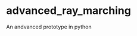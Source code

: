 # advanced_ray_marching

<!--
#groups
Rendering

#languages
Python

#frames and libs
OpenGL

-->

An andvanced prototype in python
